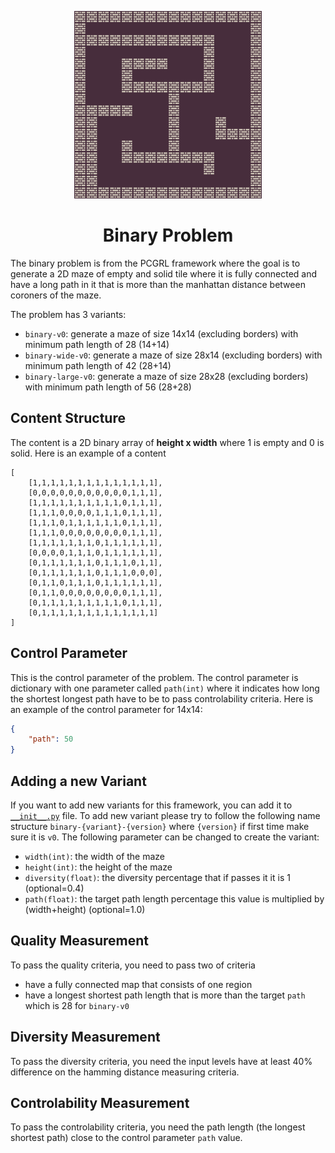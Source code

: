 <p align="center">
	<img height="300px" src="../../../images/binary/example.png"/>
</p>
<h1 align="center">
Binary Problem
</h1>

The binary problem is from the PCGRL framework where the goal is to generate a 2D maze of empty and solid tile where it is fully connected and have a long path in it that is more than the manhattan distance between coroners of the maze.

The problem has 3 variants:
- `binary-v0`: generate a maze of size 14x14 (excluding borders) with minimum path length of 28 (14+14)
- `binary-wide-v0`: generate a maze of size 28x14 (excluding borders) with minimum path length of 42 (28+14)
- `binary-large-v0`: generate a maze of size 28x28 (excluding borders) with minimum path length of 56 (28+28)

## Content Structure
The content is a 2D binary array of **height x width** where 1 is empty and 0 is solid. Here is an example of a content
```
[
    [1,1,1,1,1,1,1,1,1,1,1,1,1,1],
    [0,0,0,0,0,0,0,0,0,0,0,1,1,1],
    [1,1,1,1,1,1,1,1,1,1,0,1,1,1],
    [1,1,1,0,0,0,0,1,1,1,0,1,1,1],
    [1,1,1,0,1,1,1,1,1,1,0,1,1,1],
    [1,1,1,0,0,0,0,0,0,0,0,1,1,1],
    [1,1,1,1,1,1,1,0,1,1,1,1,1,1],
    [0,0,0,0,1,1,1,0,1,1,1,1,1,1],
    [0,1,1,1,1,1,1,0,1,1,1,0,1,1],
    [0,1,1,1,1,1,1,0,1,1,1,0,0,0],
    [0,1,1,0,1,1,1,0,1,1,1,1,1,1],
    [0,1,1,0,0,0,0,0,0,0,0,1,1,1],
    [0,1,1,1,1,1,1,1,1,1,0,1,1,1],
    [0,1,1,1,1,1,1,1,1,1,1,1,1,1]
]
```

## Control Parameter
This is the control parameter of the problem. The control parameter is dictionary with one parameter called `path(int)` where it indicates how long the shortest longest path have to be to pass controlability criteria. Here is an example of the control parameter for 14x14:
```json
{
    "path": 50
}
```

## Adding a new Variant
If you want to add new variants for this framework, you can add it to [`__init__.py`](https://github.com/amidos2006/pcg_benchmark/blob/main/pcg_benchmark/probs/binary/__init__.py) file. To add new variant please try to follow the following name structure `binary-{variant}-{version}` where `{version}` if first time make sure it is `v0`. The following parameter can be changed to create the variant:
- `width(int)`: the width of the maze
- `height(int)`: the height of the maze
- `diversity(float)`: the diversity percentage that if passes it it is 1 (optional=0.4) 
- `path(float)`: the target path length percentage this value is multiplied by (width+height) (optional=1.0)

## Quality Measurement
To pass the quality criteria, you need to pass two of criteria
- have a fully connected map that consists of one region
- have a longest shortest path length that is more than the target `path` which is 28 for `binary-v0`

## Diversity Measurement
To pass the diversity criteria, you need the input levels have at least 40% difference on the hamming distance measuring criteria.

## Controlability Measurement
To pass the controlability criteria, you need the path length (the longest shortest path) close to the control parameter `path` value.